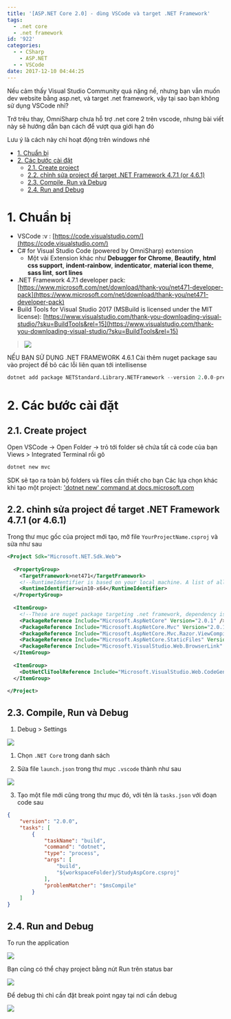 ```yaml
---
title: '[ASP.NET Core 2.0] - dùng VSCode và target .NET Framework'
tags:
  - .net core
  - .net framework
id: '922'
categories:
  - - CSharp
    - ASP.NET
  - - VSCode
date: 2017-12-10 04:44:25
---
```


Nếu cảm thấy Visual Studio Community quá nặng nề, nhưng bạn vẫn muốn dev website bằng asp.net, và target .net framework, vậy tại sao bạn không sử dụng VSCode nhỉ?

Trớ trêu thay, OmniSharp chưa hỗ trợ .net core 2 trên vscode, nhưng bài viết này sẽ hướng dẫn bạn cách để vượt qua giới hạn đó

Lưu ý là cách này chỉ hoạt động trên windows nhé
<!-- more -->
*   [1. Chuẩn bị](#1-chuẩn-bị)
*   [2. Các bước cài đặt](#2-các-bước-cài-đặt)
    *   [2.1. Create project](#21-create-project)
    *   [2.2. chỉnh sửa project để target .NET Framework 4.7.1 (or 4.6.1)](#22-chỉnh-sửa-project-để-target-net-framework-471-or-461)
    *   [2.3. Compile, Run và Debug](#23-compile-run-và-debug)
    *   [2.4. Run and Debug](#24-run-and-debug)

# 1. Chuẩn bị

*   VSCode :v : [https://code.visualstudio.com/](https://code.visualstudio.com/)
*   C# for Visual Studio Code (powered by OmniSharp) extension
    *   Một vài Extension khác như **Debugger for Chrome**, **Beautify**, **html css support**, **indent-rainbow**, **indenticator**, **material icon theme**, **sass lint**, **sort lines**
*   .NET Framework 4.7.1 developer pack: [https://www.microsoft.com/net/download/thank-you/net471-developer-pack](https://www.microsoft.com/net/download/thank-you/net471-developer-pack)
*   Build Tools for Visual Studio 2017 (MSBuild is licensed under the MIT license): [https://www.visualstudio.com/thank-you-downloading-visual-studio/?sku=BuildTools&rel=15](https://www.visualstudio.com/thank-you-downloading-visual-studio/?sku=BuildTools&rel=15)

> ![](https://farm5.staticflickr.com/4531/24089620797_59f8abe75b_o.png)

NẾU BẠN SỬ DỤNG .NET FRAMEWORK 4.6.1 Cài thêm nuget package sau vào project để bỏ các lỗi liên quan tới intellisense

```s
dotnet add package NETStandard.Library.NETFramework --version 2.0.0-preview2-25405-01
```

# 2. Các bước cài đặt

## 2.1. Create project

Open VSCode -> Open Folder -> trỏ tới folder sẽ chứa tất cả code của bạn Views > Integrated Terminal rồi gõ 

```s
dotnet new mvc
```

SDK sẽ tạo ra toàn bộ folders và files cần thiết cho bạn Các lựa chọn khác khi tạo một project: ['dotnet new' command at docs.microsoft.com](https://docs.microsoft.com/en-us/dotnet/core/tools/dotnet-new?tabs=netcore2x)

## 2.2. chỉnh sửa project để target .NET Framework 4.7.1 (or 4.6.1)

Trong thư mục gốc của project mới tạo, mở file `YourProjectName.csproj` và sửa như sau

```xml
<Project Sdk="Microsoft.NET.Sdk.Web">
 
  <PropertyGroup>
    <TargetFramework>net471</TargetFramework>
    <!--RuntimeIdentifier is based on your local machine. A list of all available values here-->
    <RuntimeIdentifier>win10-x64</RuntimeIdentifier>
  </PropertyGroup>
 
  <ItemGroup>
    <!--These are nuget package targeting .net framework, dependency is .NET Standard 2.0, which is supported by .net framework 4.7.1-->
    <PackageReference Include="Microsoft.AspNetCore" Version="2.0.1" />
    <PackageReference Include="Microsoft.AspNetCore.Mvc" Version="2.0.1" />
    <PackageReference Include="Microsoft.AspNetCore.Mvc.Razor.ViewCompilation" Version="2.0.1" PrivateAssets="All" />
    <PackageReference Include="Microsoft.AspNetCore.StaticFiles" Version="2.0.1" />
    <PackageReference Include="Microsoft.VisualStudio.Web.BrowserLink" Version="2.0.1" />
  </ItemGroup>
 
  <ItemGroup>
    <DotNetCliToolReference Include="Microsoft.VisualStudio.Web.CodeGeneration.Tools" Version="2.0.1" />
  </ItemGroup>
 
</Project>
```

## 2.3. Compile, Run và Debug

1.  Debug > Settings

![](https://farm5.staticflickr.com/4563/38068269685_37649c8f9e_o.png)

1. Chọn `.NET Core` trong danh sách
    
2. Sửa file `launch.json` trong thư mục `.vscode` thành như sau

![](https://farm5.staticflickr.com/4683/27177480069_ee651b8559_o.png)

3.  Tạo một file mới cũng trong thư mục đó, với tên là `tasks.json` với đoạn code sau

```json
{
    "version": "2.0.0",
    "tasks": [
        {
            "taskName": "build",
            "command": "dotnet",
            "type": "process",
            "args": [
                "build",
                "${workspaceFolder}/StudyAspCore.csproj"
            ],
            "problemMatcher": "$msCompile"
        }
    ]
}
```

## 2.4. Run and Debug

To run the application

![](https://farm5.staticflickr.com/4583/38918103882_b12ebfb671_o.png)

Bạn cũng có thể chạy project bằng nút Run trên status bar

![](https://farm5.staticflickr.com/4594/38068348135_e554c5e5ca_o.png)

Để debug thì chỉ cần đặt break point ngay tại nơi cần debug

![](https://farm5.staticflickr.com/4599/38238463834_bf8bc671b6_o.png)